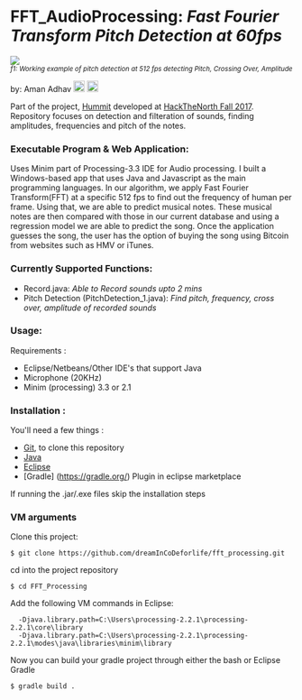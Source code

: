 <h1>FFT_AudioProcessing: <em>Fast Fourier Transform Pitch Detection at 60fps</em></h1>

<img src="https://giphy.com/embed/t7ugl980nwxelPoBa9"></br>
<sup><em>f1: Working example of pitch detection at 512 fps detecting Pitch, Crossing Over, Amplitude</em></sup>

by: Aman Adhav <a href="https://linkedin.com/in/amanadhav"><img src="https://raw.githubusercontent.com/jrobchin/phormatics/master/screenshots/linkedin.png" height="20px"></a> <a href="https://github.com/dreamincodeforlife"><img src="https://raw.githubusercontent.com/jrobchin/phormatics/master/screenshots/github.png" height="20px"></a>

Part of the project, [Hummit](https://github.com/dreamInCoDeforlife/Hummit) developed at [HackTheNorth Fall 2017](https://hackthenorth.com). Repository focuses on detection and filteration of sounds, finding amplitudes, frequencies and pitch of the notes.


### Executable Program & Web Application:
Uses Minim part of Processing-3.3 IDE for Audio processing. I built a Windows-based app that uses Java and Javascript as the main programming languages. In our algorithm, we apply Fast Fourier Transform(FFT) at a specific 512 fps to find out the frequency of human per frame. Using that, we are able to predict musical notes. These musical notes are then compared with those in our current database and using a regression model we are able to predict the song. Once the application guesses the song, the user has the option of buying the song using Bitcoin from websites such as HMV or iTunes.

### Currently Supported Functions:

- Record.java: *Able to Record sounds upto 2 mins*
- Pitch Detection (PitchDetection_1.java): *Find pitch, frequency, cross over, amplitude of recorded sounds*

### Usage:
Requirements : 

* Eclipse/Netbeans/Other IDE's that support Java
* Microphone (20KHz)
* Minim (processing) 3.3 or 2.1

### Installation :

You'll need a few things : 
* [Git](https://git-scm.com/), to clone this repository
* [Java](https://www.java.com/en/download/)
* [Eclipse](https://www.eclipse.org/downloads/)
* [Gradle] (https://gradle.org/) Plugin in eclipse marketplace

If running the .jar/.exe files skip the installation steps

### VM arguments

Clone this project:
```
$ git clone https://github.com/dreamInCoDeforlife/fft_processing.git
```
cd into the project repository
```
$ cd FFT_Processing
```
Add the following VM commands in Eclipse:
```
  -Djava.library.path=C:\Users\processing-2.2.1\processing-2.2.1\core\library
  -Djava.library.path=C:\Users\processing-2.2.1\processing-2.2.1\modes\java\libraries\minim\library

```

Now you can build your gradle project through either the bash or Eclipse Gradle
```
$ gradle build .
```
